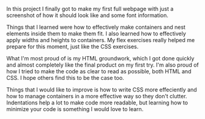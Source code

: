 In this project I finally got to make my first full webpage with just a screenshot of how it should look like and some font information.

Things that I learned were how to effectively make containers and nest elements inside them to make them fit. I also learned how to effectively apply widths and heights to containers. My flex exercises really helped me prepare for this moment, just like the CSS exercises.

What I'm most proud of is my HTML groundwork, which I got done quickly and almost completely like the final product on my first try. I'm also proud of how I tried to make the code as clear to read as possible, both HTML and CSS. I hope others find this to be the case too.

Things that I would like to improve is how to write CSS more effeciently and how to manage containers in a more effective way so they don't clutter. Indentations help a lot to make code more readable, but learning how to minimize your code is something I would love to learn.
